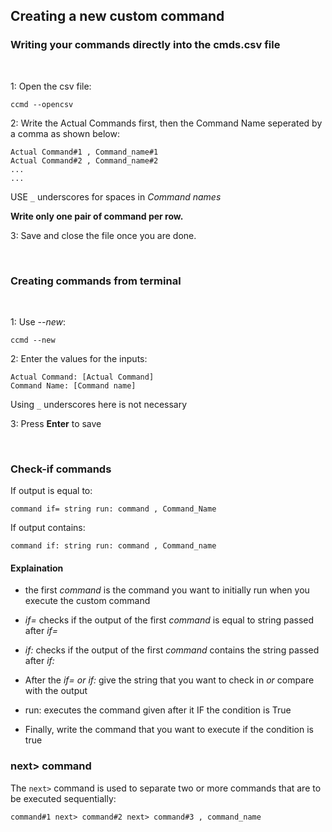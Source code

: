 ## Creating a new custom command

### Writing your commands directly into the cmds.csv file
<br>

1: Open the csv file:

```
ccmd --opencsv
```

2: Write the Actual Commands first, then the Command Name seperated by a comma as shown below:


```
Actual Command#1 , Command_name#1
Actual Command#2 , Command_name#2
...
...
```
USE `_` underscores for spaces in *Command names*

**Write only one pair of command per row.**


3: Save and close the file once you are done.

<br>

### Creating commands from terminal
<br>

1: Use *--new*:

```
ccmd --new
```

2: Enter the values for the inputs:

```
Actual Command: [Actual Command]
Command Name: [Command name]
```

Using `_` underscores here is not necessary

3: Press **Enter** to save

<br>

### Check-if commands


If output is equal to:

```
command if= string run: command , Command_Name
```

If output contains:

```
command if: string run: command , Command_name
```

#### Explaination
- the first *command* is the command you want to initially run when you execute the custom command

- *if=* checks if the output of the first *command* is equal to string passed after *if=*

- *if:* checks if the output of the first *command* contains the string passed after *if:*

- After the *if= or if:* give the string that you want to check in *or* compare with the output

- run: executes the command given after it IF the condition is True

- Finally, write the command that you want to execute if the condition is true

### next> command

The `next>` command is used to separate two or more commands that are to be executed sequentially:

```
command#1 next> command#2 next> command#3 , command_name
```
